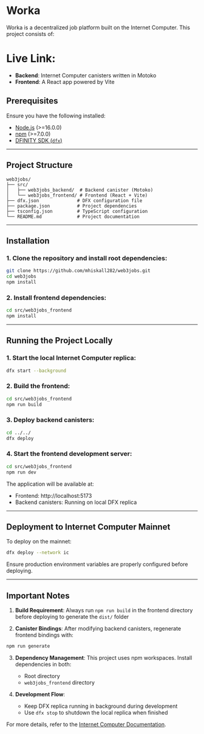 
# Worka

Worka is a decentralized job platform built on the Internet Computer. This project consists of:

# Live Link: 

- **Backend**: Internet Computer canisters written in Motoko
- **Frontend**: A React app powered by Vite

## Prerequisites

Ensure you have the following installed:

- [Node.js](https://nodejs.org/) (>=16.0.0)
- [npm](https://www.npmjs.com/) (>=7.0.0)
- [DFINITY SDK (`dfx`)](https://internetcomputer.org/docs/current/developer-docs/setup/install)

---

## Project Structure

```
web3jobs/
├── src/
│   ├── web3jobs_backend/  # Backend canister (Motoko)
│   └── web3jobs_frontend/ # Frontend (React + Vite)
├── dfx.json              # DFX configuration file
├── package.json          # Project dependencies
├── tsconfig.json         # TypeScript configuration
└── README.md             # Project documentation
```

---

## Installation

### 1. Clone the repository and install root dependencies:
```bash
git clone https://github.com/mhiskall282/web3jobs.git
cd web3jobs
npm install
```

### 2. Install frontend dependencies:
```bash
cd src/web3jobs_frontend
npm install
```

---

## Running the Project Locally

### 1. Start the local Internet Computer replica:
```bash
dfx start --background
```

### 2. Build the frontend:
```bash
cd src/web3jobs_frontend
npm run build
```

### 3. Deploy backend canisters:
```bash
cd ../../
dfx deploy
```

### 4. Start the frontend development server:
```bash
cd src/web3jobs_frontend
npm run dev
```

The application will be available at:
- Frontend: http://localhost:5173
- Backend canisters: Running on local DFX replica

---

## Deployment to Internet Computer Mainnet

To deploy on the mainnet:
```bash
dfx deploy --network ic
```

Ensure production environment variables are properly configured before deploying.

---

## Important Notes

1. **Build Requirement**: Always run `npm run build` in the frontend directory before deploying to generate the `dist/` folder

2. **Canister Bindings**: After modifying backend canisters, regenerate frontend bindings with:
```bash
npm run generate
```

3. **Dependency Management**: This project uses npm workspaces. Install dependencies in both:
   - Root directory
   - `web3jobs_frontend` directory

4. **Development Flow**:
   - Keep DFX replica running in background during development
   - Use `dfx stop` to shutdown the local replica when finished

For more details, refer to the [Internet Computer Documentation](https://internetcomputer.org/docs/current/developer-docs/).